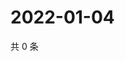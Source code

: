 # 2022-01-04

共 0 条

<!-- BEGIN WEIBO -->
<!-- 最后更新时间 Tue Jan 04 2022 23:09:55 GMT+0800 (China Standard Time) -->

<!-- END WEIBO -->
